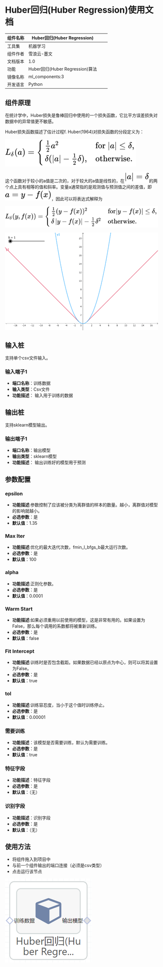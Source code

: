 # Huber回归(Huber  Regression)使用文档
| 组件名称 | Huber回归(Huber  Regression)|  |  |
| --- | --- | --- | --- |
| 工具集 | 机器学习 |  |  |
| 组件作者 | 雪浪云-墨文 |  |  |
| 文档版本 | 1.0 |  |  |
| 功能 | Huber回归(Huber  Regression)算法|  |  |
| 镜像名称 | ml_components:3 |  |  |
| 开发语言 | Python |  |  |

## 组件原理
在统计学中，Huber损失是鲁棒回归中使用的一个损失函数，它比平方误差损失对数据中的异常值更不敏感。

Huber损失函数描述了估计过程f. Huber(1964)对损失函数的分段定义为：

![](./img/Huber回归1.svg)

这个函数对于较小的a值是二次的，对于较大的a值是线性的，在![](./img/Huber回归2.svg)的两个点上具有相等的值和斜率。变量a通常指的是观测值与预测值之间的差值，即![](./img/Huber回归3.svg)，因此可以将表达式解释为

![](./img/Huber回归4.svg)

![](./img/Huber回归5.gif)
## 输入桩
支持单个csv文件输入。
### 输入端子1

- **端口名称**：训练数据
- **输入类型**：Csv文件
- **功能描述**： 输入用于训练的数据
## 输出桩
支持sklearn模型输出。
### 输出端子1

- **端口名称**：输出模型
- **输出类型**：sklearn模型
- **功能描述**： 输出训练好的模型用于预测
## 参数配置
### epsilon

- **功能描述**:参数控制了应该被分类为离群值的样本的数量。越小，离群值对模型的影响就越小。
- **必选参数**：是
- **默认值**：1.35
### Max Iter

- **功能描述**:优化的最大迭代次数，fmin_l_bfgs_b最大运行次数。
- **必选参数**：是
- **默认值**：100
### alpha

- **功能描述**:正则化参数。
- **必选参数**：是
- **默认值**：0.0001
### Warm Start

- **功能描述**:如果必须重用以前使用的模型，这是非常有用的。如果设置为False，那么每个调用的系数都将被重新训练。
- **必选参数**：是
- **默认值**：false
### Fit Intercept

- **功能描述**:训练时是否包含截距。如果数据已经以原点为中心，则可以将其设置为False。
- **必选参数**：是
- **默认值**：true
### tol

- **功能描述**:训练容忍度，当小于这个值时训练停止。
- **必选参数**：是
- **默认值**：0.00001
### 需要训练

- **功能描述**：该模型是否需要训练，默认为需要训练。
- **必选参数**：是
- **默认值**：true
### 特征字段

- **功能描述**：特征字段
- **必选参数**：是
- **默认值**：（无）
### 识别字段

- **功能描述**：识别字段
- **必选参数**：是
- **默认值**：（无）
## 使用方法
- 将组件拖入到项目中
- 与前一个组件输出的端口连接（必须是csv类型）
- 点击运行该节点


![](./img/Huber回归6.png)



